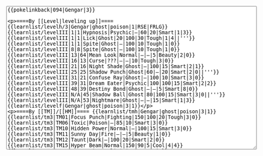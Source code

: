 </p><textarea readonly="" accesskey="," id="wpTextbox1" cols="80" rows="25" style="" class="mw-editfont-monospace" lang="en" dir="ltr" name="wpTextbox1">{{pokelinkback|094|Gengar|3}}

====By [[Level|leveling up]]====
{{learnlist/levelh/3|Gengar|ghost|poison|1|RSE|FRLG}}
{{learnlist/levelIII|1|1|Hypnosis|Psychic|—|60|20|Smart|1|3}}
{{learnlist/levelIII|1|1|Lick|Ghost|20|100|30|Tough|1|4||'''}}
{{learnlist/levelIII|1|1|Spite|Ghost|—|100|10|Tough|1|0}}
{{learnlist/levelIII|8|8|Spite|Ghost|—|100|10|Tough|1|0}}
{{learnlist/levelIII|13|64|Mean Look|Normal|—|—|5|Beauty|2|0}}
{{learnlist/levelIII|16|13|Curse|???|—|—|10|Tough|3|0}}
{{learnlist/levelIII|21|16|Night Shade|Ghost|—|100|15|Smart|2|1}}
{{learnlist/levelIII|25|25|Shadow Punch|Ghost|60|—|20|Smart|2|0||'''}}
{{learnlist/levelIII|31|21|Confuse Ray|Ghost|—|100|10|Smart|3|0}}
{{learnlist/levelIII|39|31|Dream Eater|Psychic|100|100|15|Smart|2|2}}
{{learnlist/levelIII|48|39|Destiny Bond|Ghost|—|—|5|Smart|8|0}}
{{learnlist/levelIII|N/A|45|Shadow Ball|Ghost|80|100|15|Smart|3|0||'''}}
{{learnlist/levelIII|N/A|53|Nightmare|Ghost|—|—|15|Smart|1|3}}
{{learnlist/levelf|Gengar|ghost|poison|3|1}}

====By [[TM]]/[[HM]]====
{{learnlist/tmh|Gengar|ghost|poison|3|1}}
{{learnlist/tm3|TM01|Focus Punch|Fighting|150|100|20|Tough|3|0}}
{{learnlist/tm3|TM06|Toxic|Poison|—|85|10|Smart|3|0}}
{{learnlist/tm3|TM10|Hidden Power|Normal|—|100|15|Smart|3|0}}
{{learnlist/tm3|TM11|Sunny Day|Fire|—|—|5|Beauty|1|0}}
{{learnlist/tm3|TM12|Taunt|Dark|—|100|20|Smart|2|0}}
{{learnlist/tm3|TM15|Hyper Beam|Normal|150|90|5|Cool|4|4}}
{{learnlist/tm3|TM17|Protect|Normal|—|—|10|Cute|1|0}}
{{learnlist/tm3|TM18|Rain Dance|Water|—|—|5|Tough|1|0}}
{{learnlist/tm3|TM19|Giga Drain|Grass|60|100|5|Smart|2|1}}
{{learnlist/tm3|TM21|Frustration|Normal|—|100|20|Cute|1|0}}
{{learnlist/tm3|TM24|Thunderbolt|Electric|95|100|15|Cool|4|0}}
{{learnlist/tm3|TM25|Thunder|Electric|120|70|10|Cool|2|2}}
{{learnlist/tm3|TM27|Return|Normal|—|100|20|Cute|1|0}}
{{learnlist/tm3|TM29|Psychic|Psychic|90|100|10|Smart|1|3}}
{{learnlist/tm3|TM30|Shadow Ball|Ghost|80|100|15|Smart|3|0||'''}}
{{learnlist/tm3|TM31|Brick Break|Fighting|75|100|15|Cool|1|4}}
{{learnlist/tm3|TM32|Double Team|Normal|—|—|15|Cool|2|0}}
{{learnlist/tm3|TM36|Sludge Bomb|Poison|90|100|10|Tough|2|1||'''}}
{{learnlist/tm3|TM41|Torment|Dark|—|100|15|Tough|2|0}}
{{learnlist/tm3|TM42|Facade|Normal|70|100|20|Cute|2|0}}
{{learnlist/tm3|TM43|Secret Power|Normal|70|100|20|Smart|1|0}}
{{learnlist/tm3|TM44|Rest|Psychic|—|—|10|Cute|2|0}}
{{learnlist/tm3|TM45|Attract|Normal|—|100|15|Cute|2|0}}
{{learnlist/tm3|TM46|Thief|Dark|40|100|10|Tough|1|0}}
{{learnlist/tm3|TM48|Skill Swap|Psychic|—|—|10|Smart|1|0}}
{{learnlist/tm3|TM49|Snatch|Dark|—|—|10|Smart|2|1}}
{{learnlist/tm3|HM04|Strength|Normal|80|100|15|Tough|2|1}}
{{learnlist/tm3|HM06|Rock Smash|Fighting|20|100|15|Tough|1|0}}
{{learnlist/tmf|Gengar|ghost|poison|3|1}}

====By {{pkmn|breeding}}====
{{learnlist/breedh|Gengar|ghost|poison|3|1}}
{{learnlist/breed3|{{MSP/3|200|Misdreavus}}{{MSP/3|355|Duskull}}{{MSP/3|356|Dusclops}}{{MSP/3|358|Chimecho}}|Astonish|Ghost|30|100|15|Smart|2|3||'''}}
{{learnlist/breed3|{{MSP/3|109|Koffing}}{{MSP/3|110|Weezing}}|Explosion|Normal|250|100|5|Beauty|8|0}}
{{learnlist/breed3|{{MSP/3|200|Misdreavus}}{{MSP/3|353|Shuppet}}{{MSP/3|354|Banette}}|Grudge|Ghost|—|—|5|Tough|1|0}}
{{learnlist/breed3|{{MSP/3|109|Koffing}}{{MSP/3|110|Weezing}}|Haze|Ice|—|—|30|Beauty|3|0}}
{{learnlist/breed3|{{MSP/3|200|Misdreavus}}|Perish Song|Normal|—|—|5|Beauty|2|1}}
{{learnlist/breed3|{{MSP/3|200|Misdreavus}}{{MSP/3|358|Chimecho}}|Psywave|Psychic|—|80|15|Smart|2|1}}
{{learnlist/breed3|{{MSP/3|353|Shuppet}}{{MSP/3|354|Banette}}{{MSP/3|355|Duskull}}{{MSP/3|356|Dusclops}}|Will-O-Wisp|Fire|—|75|15|Beauty|1|4}}
{{learnlist/breedf|Gengar|ghost|poison|3|1}}

====By [[Move Tutor|tutoring]]====
{{learnlist/tutorh|Gengar|ghost|poison|3|1}}
{{learnlist/tutor3|Body Slam|Normal|85|100|15|Tough|1|4|||yes|yes|yes}}
{{learnlist/tutor3|Counter|Fighting|—|100|20|Tough|2|0|||yes|yes|no}}
{{learnlist/tutor3|Double-Edge|Normal|120|100|15|Tough|6|0|||yes|yes|yes}}
{{learnlist/tutor3|Dream Eater|Psychic|100|100|15|Smart|2|2|||yes|yes|yes}}
{{learnlist/tutor3|DynamicPunch|Fighting|100|50|5|Cool|2|1|||no|yes|no}}
{{learnlist/tutor3|Endure|Normal|—|—|10|Tough|2|0|||no|yes|no}}
{{learnlist/tutor3|Explosion|Normal|250|100|5|Beauty|8|0|||yes|yes|no}}
{{learnlist/tutor3|Fire Punch|Fire|75|100|15|Beauty|4|0|||no|yes|no}}
{{learnlist/tutor3|Ice Punch|Ice|75|100|15|Beauty|4|0|||no|yes|no}}
{{learnlist/tutor3|Mega Kick|Normal|120|75|5|Cool|4|0|||yes|yes|no}}
{{learnlist/tutor3|Mega Punch|Normal|80|85|20|Tough|4|0|||yes|yes|no}}
{{learnlist/tutor3|Metronome|Normal|—|—|10|Cute|3|0|||yes|yes|no}}
{{learnlist/tutor3|Mimic|Normal|—|—|10|Cute|1|0|||yes|yes|yes}}
{{learnlist/tutor3|Nightmare|Ghost|—|—|15|Smart|1|3|||no|no|yes}}
{{learnlist/tutor3|Psych Up|Normal|—|—|10|Smart|2|0|||no|yes|no}}
{{learnlist/tutor3|Seismic Toss|Fighting|—|100|20|Tough|2|1|||yes|yes|yes}}
{{learnlist/tutor3|Selfdestruct|Normal|200|100|5|Beauty|8|0|||no|no|yes}}
{{learnlist/tutor3|Sleep Talk|Normal|—|—|10|Cute|3|0|||no|yes|no}}
{{learnlist/tutor3|Snore|Normal|40|100|15|Cute|4|0|||no|yes|no}}
{{learnlist/tutor3|Substitute|Normal|—|—|10|Smart|2|0|||yes|yes|yes}}
{{learnlist/tutor3|Swagger|Normal|—|90|15|Cute|2|0|||no|yes|yes}}
{{learnlist/tutor3|ThunderPunch|Electric|75|100|15|Cool|4|0|||no|yes|no}}
{{learnlist/tutorf|Gengar|ghost|poison|3|1}}

====By a prior [[evolution]]====
{{Learnlist/prevoh|Gengar|Ghost|Poison|3|1}}
{{Learnlist/prevo3null}}
{{Learnlist/prevof|Gengar|Ghost|Poison|3|1}}

[[it:Gengar/Mosse apprese in terza generazione]]
[[zh:耿鬼/第三世代招式表]]
